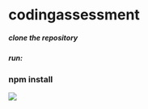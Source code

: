 # codingassessment
##### clone the repository
##### run:
### npm install
 
![](https://github.com/davidsummers5/codingassessment/blob/main/Simulator%20Screen%20Recording%20-%20iPhone%2013%20-%202023-01-10%20at%2012.33.47.gif)
